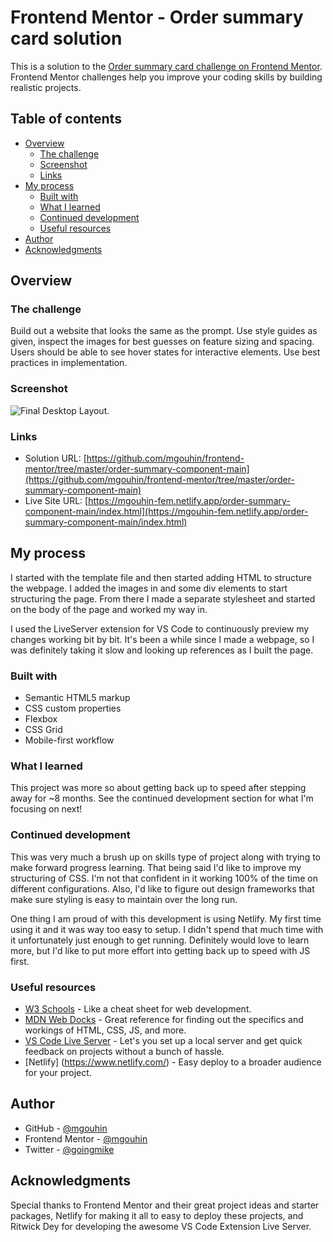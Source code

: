 # Frontend Mentor - Order summary card solution

This is a solution to the [Order summary card challenge on Frontend Mentor](https://www.frontendmentor.io/challenges/order-summary-component-QlPmajDUj). Frontend Mentor challenges help you improve your coding skills by building realistic projects. 

## Table of contents

- [Overview](#overview)
  - [The challenge](#the-challenge)
  - [Screenshot](#screenshot)
  - [Links](#links)
- [My process](#my-process)
  - [Built with](#built-with)
  - [What I learned](#what-i-learned)
  - [Continued development](#continued-development)
  - [Useful resources](#useful-resources)
- [Author](#author)
- [Acknowledgments](#acknowledgments)

## Overview

### The challenge

Build out a website that looks the same as the prompt. Use style guides as given, inspect the images for best guesses on feature sizing and spacing. Users should be able to see hover states for interactive elements. Use best practices in implementation.

### Screenshot

![Final Desktop Layout.](/images/screenshot-order-summary-component-main.png)

### Links

- Solution URL: [https://github.com/mgouhin/frontend-mentor/tree/master/order-summary-component-main](https://github.com/mgouhin/frontend-mentor/tree/master/order-summary-component-main)
- Live Site URL: [https://mgouhin-fem.netlify.app/order-summary-component-main/index.html](https://mgouhin-fem.netlify.app/order-summary-component-main/index.html)

## My process

I started with the template file and then started adding HTML to structure the webpage. I added the images in and some div elements to start structuring the page. From there I made a separate stylesheet and started on the body of the page and worked my way in. 

I used the LiveServer extension for VS Code to continuously preview my changes working bit by bit. It's been a while since I made a webpage, so I was definitely taking it slow
and looking up references as I built the page.

### Built with

- Semantic HTML5 markup
- CSS custom properties
- Flexbox
- CSS Grid
- Mobile-first workflow

### What I learned

This project was more so about getting back up to speed after stepping away for ~8 months. See the continued development section for what I'm focusing on next!

### Continued development

This was very much a brush up on skills type of project along with trying to make forward progress learning. That being said I'd like to improve my structuring of CSS. I'm not that confident in it working 100% of the time on different configurations. Also, I'd like to figure out design frameworks that make sure styling is easy to maintain over the long run.

One thing I am proud of with this development is using Netlify. My first time using it and it was way too easy to setup. I didn't spend that much time with it unfortunately just enough to get running. Definitely would love to learn more, but I'd like to put more effort into getting back up to speed with JS first.

### Useful resources

- [W3 Schools](https://www.w3schools.com/) - Like a cheat sheet for web development.
- [MDN Web Docks](hhttps://developer.mozilla.org/en-US/docs/Web) - Great reference for finding out the specifics and workings of HTML, CSS, JS, and more.
- [VS Code Live Server](https://marketplace.visualstudio.com/items?itemName=ritwickdey.LiveServer) - Let's you set up a local server and get quick feedback on projects without a bunch of hassle.
- [Netlify] (https://www.netlify.com/) - Easy deploy to a broader audience for your project.

## Author

- GitHub - [@mgouhin](https://github.com/mgouhin)
- Frontend Mentor - [@mgouhin](https://www.frontendmentor.io/profile/mgouhin)
- Twitter - [@goingmike](https://www.twitter.com/mgouhin)

## Acknowledgments

Special thanks to Frontend Mentor and their great project ideas and starter packages, Netlify for making it all to easy to deploy these projects, and Ritwick Dey for developing the awesome VS Code Extension Live Server.
